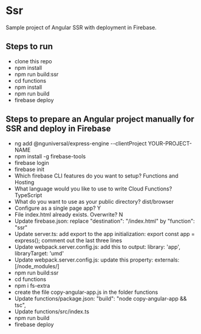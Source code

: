 # Ssr

Sample project of Angular SSR with deployment in Firebase.

## Steps to run

- clone this repo
- npm install
- npm run build:ssr
- cd functions
- npm install
- npm run build
- firebase deploy

## Steps to prepare an Angular project manually for SSR and deploy in Firebase

- ng add @nguniversal/express-engine --clientProject YOUR-PROJECT-NAME
- npm install -g firebase-tools
- firebase login
- firebase init
- Which firebase CLI features do you want to setup? Functions and Hosting
- What language would you like to use to write Cloud Functions? TypeScript 
- What do you want to use as your public directory? dist/browser
- Configure as a single page app? Y
- File index.html already exists. Overwrite? N
- Update firebase.json: replace "destination": "/index.html" by "function": "ssr"
- Update server.ts: add export to the app initialization: export const app = express(); comment out the last three lines
- Update webpack.server.config.js: add this to output: library: 'app', libraryTarget: 'umd'
- Update webpack.server.config.js: update this property: externals: [/node_modules/]
- npm run build:ssr
- cd functions
- npm i fs-extra
- create the file copy-angular-app.js in the folder functions
- Update functions/package.json: "build": "node copy-angular-app && tsc",
- Update functions/src/index.ts
- npm run build
- firebase deploy





